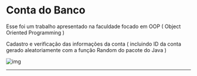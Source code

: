 # Conta do Banco

Esse foi um trabalho apresentado na faculdade focado em OOP ( Object Oriented Programming )

Cadastro e verificação das informações da conta ( incluindo ID da conta gerado aleatoriamente com a função Random do pacote do Java )

![img](https://uploaddeimagens.com.br/images/004/324/640/full/f1.PNG?1675280537)

----
